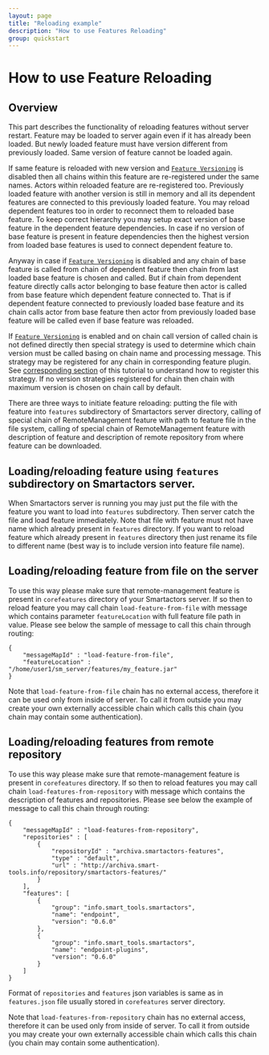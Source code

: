 ```yaml
---
layout: page
title: "Reloading example"
description: "How to use Features Reloading"
group: quickstart
---
```



# How to use Feature Reloading

## Overview

This part describes the functionality of reloading features without server restart. 
Feature may be loaded to server again even if it has already been loaded. But newly 
loaded feature must have version different from previously loaded. Same version of 
feature cannot be loaded again.

If same feature is reloaded with new version and [`Feature Versioning`](VersioningExample.html) 
is disabled then all chains within this feature are 
re-registered under the same names. Actors within reloaded feature are re-registered too. 
Previously loaded feature with another version is still in memory and all its dependent 
features are connected to this previously loaded feature. 
You may reload dependent features too in order 
to reconnect them to reloaded base feature. To keep correct hierarchy you may setup
exact version of base feature in the dependent feature dependencies. In case if no
version of base feature is present in feature dependencies then the highest version 
from loaded base features is used to connect dependent feature to.

Anyway in case if [`Feature Versioning`](VersioningExample.html) is disabled and
any chain of base feature is called from chain of dependent feature then 
chain from last loaded base feature is chosen and called. But if chain from dependent
feature directly calls actor belonging to base feature then actor is called from base
feature which dependent feature connected to. That is if dependent feature connected
to previously loaded base feature and its chain calls actor from base feature 
then actor from previously loaded base feature will be called even if base feature 
was reloaded.

<!-- If feature with same name is reloaded but with another version then chains and actors 
are not overwritten and exist in memory in all versions. -->

If [`Feature Versioning`](VersioningExample.html) is enabled and on chain call version 
of called chain is not defined directly then special strategy is 
used to determine which chain version must be called basing on chain name and processing 
message. This strategy may be registered for any chain in corresponding feature plugin. 
See [corresponding section](VersioningExample.html) of this tutorial to understand how to 
register this strategy. If no version strategies registered for chain then chain with 
maximum version is chosen on chain call by default.

There are three ways to initiate feature reloading: putting the file with feature into 
`features`  subdirectory of Smartactors server directory, calling of special chain of 
RemoteManagement feature with path to feature file in the file system, calling of special 
chain of RemoteManagement feature with description of feature and description of remote 
repository from where feature can be downloaded.

## Loading/reloading feature using `features` subdirectory on Smartactors server.

When Smartactors server is running you may just put the file with the feature you want to 
load into `features` subdirectory. Then server catch the file and load feature 
immediately. Note that file with feature must not have name which already present in 
`features` directory. If you want to reload feature which already present in `features` 
directory then just rename its file to different name (best way is to include version
into feature file name).

## Loading/reloading feature from file on the server

To use this way please make sure that remote-management feature is present in 
`corefeatures` directory of your Smartactors server. If so then to reload feature 
you may call chain `load-feature-from-file` with message which contains parameter 
`featureLocation` with full feature file path in value. Please see below the sample 
of message to call this chain through routing:

    {
        "messageMapId" : "load-feature-from-file",
        "featureLocation" : "/home/user1/sm_server/features/my_feature.jar"
    }

Note that `load-feature-from-file` chain has no external access, therefore it can be 
used only from inside of server. To call it from outside you may create your own 
externally accessible chain which calls this chain (you chain may contain some 
authentication).

## Loading/reloading features from remote repository

To use this way please make sure that remote-management feature is present in 
`corefeatures` directory. If so then to reload features you may call chain 
`load-features-from-repository` with message which contains the description of features 
and repositories. Please see below the example of message to call this chain through 
routing:

    {
        "messageMapId" : "load-features-from-repository",
        "repositories" : [
            {
                "repositoryId" : "archiva.smartactors-features",
                "type" : "default",
                "url" : "http://archiva.smart-tools.info/repository/smartactors-features/"
            }
        ],
        "features": [
            {
                "group": "info.smart_tools.smartactors",
                "name": "endpoint",
                "version": "0.6.0"
            },
            {
                "group": "info.smart_tools.smartactors",
                "name": "endpoint-plugins",
                "version": "0.6.0"
            }
        ]
    }

Format of `repositories` and `features` json variables is same as in `features.json` 
file usually stored in `corefeatures` server directory.

Note that `load-features-from-repository` chain has no external access, therefore it 
can be used only from inside of server. To call it from outside you may create your 
own externally accessible chain which calls this chain (you chain may contain some 
authentication).
